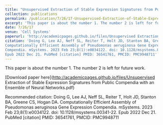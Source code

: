```yaml
---
title: "Unsupervised Extraction of Stable Expression Signatures from Public Compendia with an Ensemble of Neural Networks."
collection: publications
permalink: /publication/7/26/17-Unsupervised-Extraction-of-Stable-Expression-Signatures-from-Public-Compendia-with-an-Ensemble-of-Neural-Networks
excerpt: 'This paper is about the number 1. The number 2 is left for future work.'
date: 7/26/17
venue: 'Cell Systems'
paperurl: 'http://academicpages.github.io/files/Unsupervised Extraction of Stable Expression Signatures from Public Compendia with an Ensemble of Neural Networks.pdf'
citation: 'Doing G, Lee AJ, Neff SL, Reiter T, Holt JD, Stanton BA, Greene CS, Hogan DA.
Computationally Efficient Assembly of Pseudomonas aeruginosa Gene Expression
Compendia. mSystems. 2023 Feb 23;8(1):e0034122. doi: 10.1128/msystems.00341-22.
Epub 2022 Dec 21. PubMed [citation] PMID: 36541761, PMCID: PMC9948711'
---
```

This paper is about the number 1. The number 2 is left for future work.

[Download paper here](http://academicpages.github.io/files/Unsupervised Extraction of Stable Expression Signatures from Public Compendia with an Ensemble of Neural Networks.pdf)

Recommended citation: Doing G, Lee AJ, Neff SL, Reiter T, Holt JD, Stanton BA, Greene CS, Hogan DA.
Computationally Efficient Assembly of Pseudomonas aeruginosa Gene Expression
Compendia. mSystems. 2023 Feb 23;8(1):e0034122. doi: 10.1128/msystems.00341-22.
Epub 2022 Dec 21. PubMed [citation] PMID: 36541761, PMCID: PMC9948711